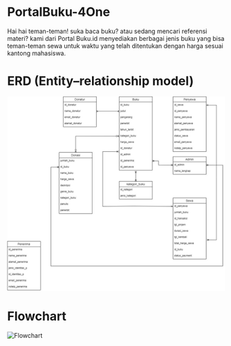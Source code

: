 # PortalBuku-4One

Hai hai teman-teman! suka baca buku? atau sedang mencari referensi materi? kami dari Portal Buku.id menyediakan berbagai jenis buku yang bisa teman-teman sewa untuk waktu yang telah ditentukan dengan harga sesuai kantong mahasiswa.

# ERD (Entity–relationship model)
![ERD (Entity–relationship model)](https://github.com/just-a-star/PortalBuku-4One/blob/deda72538e55a7ed6ba91dd0fbd18433ac36b6a7/resources/readme/erd.jpg)

# Flowchart
![Flowchart](/https://github.com/just-a-star/PortalBuku-4One/blob/deda72538e55a7ed6ba91dd0fbd18433ac36b6a7/resources/readme/flowchart.jpg)